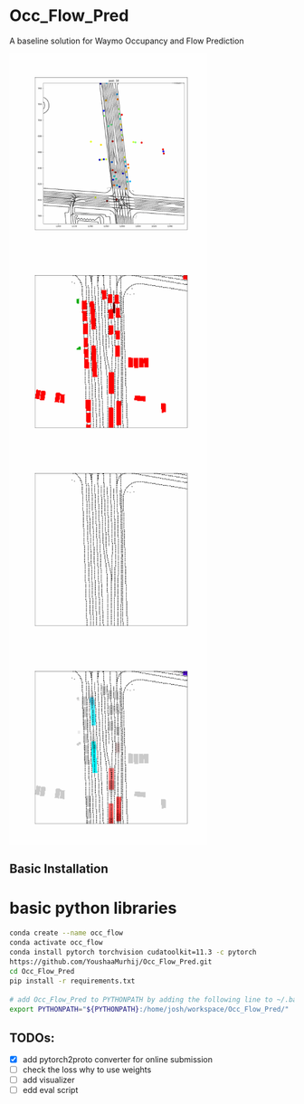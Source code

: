 # Occ_Flow_Pred

A baseline solution for Waymo Occupancy and Flow Prediction 

<img src="./assets/complete_scene.gif" alt="complete_scene" align="left" width="350" /> <img src="./assets/observed_occupancy_rgb.gif" alt="observed_occupancy_rgb" align="middle" width="350"/>
<img src="./assets/occluded_occupancy_rgb.gif" alt="occluded_occupancy_rgb" align="left" width="350"/> <img src="./assets/flow_rgb.gif" alt="flow_rgb" align="middle" width="350"/>


## Basic Installation

# basic python libraries
```bash
conda create --name occ_flow 
conda activate occ_flow
conda install pytorch torchvision cudatoolkit=11.3 -c pytorch
https://github.com/YoushaaMurhij/Occ_Flow_Pred.git
cd Occ_Flow_Pred
pip install -r requirements.txt

# add Occ_Flow_Pred to PYTHONPATH by adding the following line to ~/.bashrc (change the path accordingly)
export PYTHONPATH="${PYTHONPATH}:/home/josh/workspace/Occ_Flow_Pred/"
```



## TODOs:

- [x] add pytorch2proto converter for online submission
- [ ] check the loss why to use weights 
- [ ] add visualizer
- [ ] edd eval script
